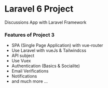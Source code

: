 # Laravel 6 Project

 Discussions App with Laravel Framework

### Features of Project 3

- SPA (Single Page Application) with vue-router
- Use Laravel with vueJs & Tailwindcss
- API subject
- Use Vuex
- Authentication (Basics & Socialite)
- Email Verifications
- Notifications
- and much more ...
